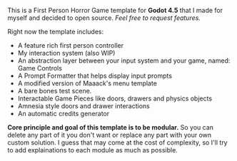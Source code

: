 This is a First Person Horror Game template for **Godot 4.5** that I made for myself and decided to open source.
_Feel free to request features._

Right now the template includes:

- A feature rich first person controller
- My interaction system (also WIP)
- An abstraction layer between your input system and your game, named: Game Controls
- A Prompt Formatter that helps display input prompts
- A modified version of Maaack's menu template
- A bare bones test scene.
- Interactable Game Pieces like doors, drawers and physics objects
- Amnesia style doors and drawer interactions
- An automatic credits generator


**Core principle and goal of this template is to be modular.**
So you can delete any part of it you don't want or replace any part with your own custom solution.
I guess that may come at the cost of complexity, so I'll try to add explainations to each module as much as possible.
